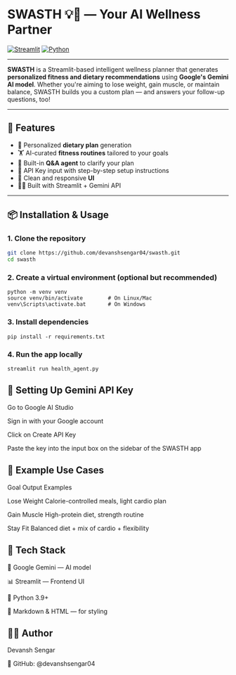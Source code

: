 # SWASTH 💡💪 — Your AI Wellness Partner

[![Streamlit](https://img.shields.io/badge/Built%20With-Streamlit-ff4b4b.svg?style=flat&logo=streamlit&logoColor=white)](https://streamlit.io/)
[![Python](https://img.shields.io/badge/Python-3.9+-blue?logo=python&logoColor=white)](https://python.org/)

---

**SWASTH** is a Streamlit-based intelligent wellness planner that generates **personalized fitness and dietary recommendations** using **Google's Gemini AI model**. Whether you're aiming to lose weight, gain muscle, or maintain balance, SWASTH builds you a custom plan — and answers your follow-up questions, too!

---

## 🚀 Features

- 🥗 Personalized **dietary plan** generation
- 🏋️ AI-curated **fitness routines** tailored to your goals
- 💬 Built-in **Q&A agent** to clarify your plan
- 🔑 API Key input with step-by-step setup instructions
- 📱 Clean and responsive **UI**
- 👨‍💻 Built with Streamlit + Gemini API


---

## 📦 Installation & Usage

### 1. Clone the repository

```bash
git clone https://github.com/devanshsengar04/swasth.git
cd swasth
```

### 2. Create a virtual environment (optional but recommended)
```
python -m venv venv
source venv/bin/activate        # On Linux/Mac
venv\Scripts\activate.bat       # On Windows
```
### 3. Install dependencies
```
pip install -r requirements.txt
```
### 4. Run the app locally
```
streamlit run health_agent.py
```

## 🔑 Setting Up Gemini API Key
Go to Google AI Studio

Sign in with your Google account

Click on Create API Key

Paste the key into the input box on the sidebar of the SWASTH app


## 🧪 Example Use Cases
Goal	Output Examples

Lose Weight	Calorie-controlled meals, light cardio plan

Gain Muscle	High-protein diet, strength routine

Stay Fit	Balanced diet + mix of cardio + flexibility


## 🧰 Tech Stack
🧠 Google Gemini — AI model

📊 Streamlit — Frontend UI

🐍 Python 3.9+

🧾 Markdown & HTML — for styling


## 👨‍🎓 Author
Devansh Sengar

🔗 GitHub: @devanshsengar04



